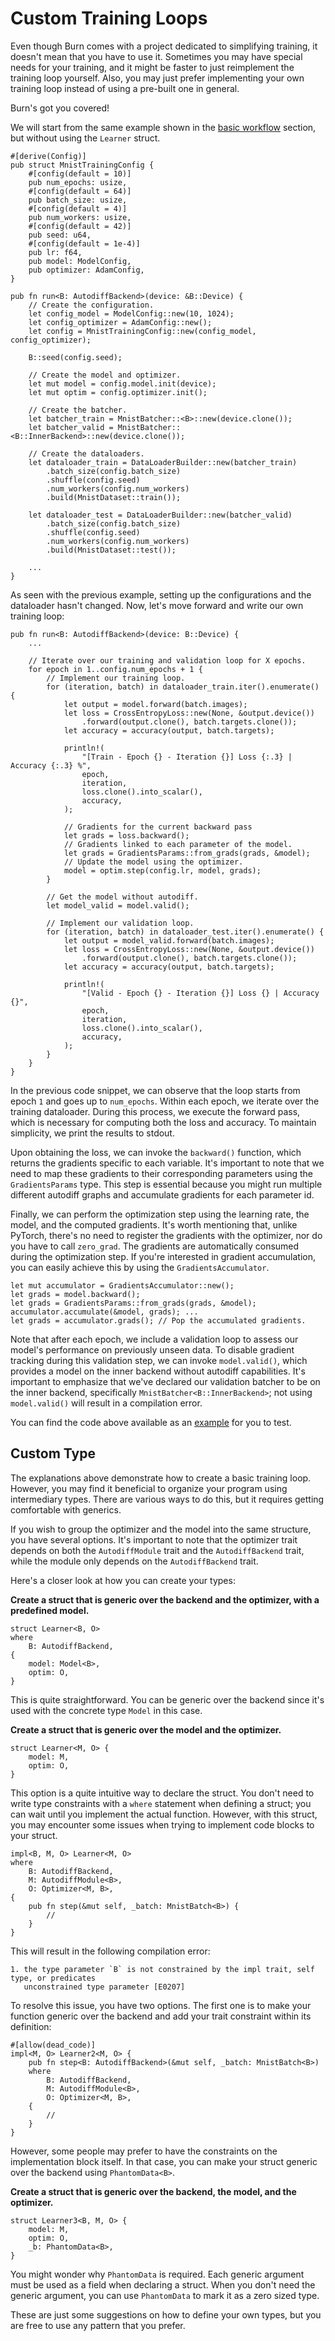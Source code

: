 # Custom Training Loops

Even though Burn comes with a project dedicated to simplifying training, it doesn't mean that you
have to use it. Sometimes you may have special needs for your training, and it might be faster to
just reimplement the training loop yourself. Also, you may just prefer implementing your own
training loop instead of using a pre-built one in general.

Burn's got you covered!

We will start from the same example shown in the [basic workflow](./basic-workflow) section, but
without using the `Learner` struct.

```rust, ignore
#[derive(Config)]
pub struct MnistTrainingConfig {
    #[config(default = 10)]
    pub num_epochs: usize,
    #[config(default = 64)]
    pub batch_size: usize,
    #[config(default = 4)]
    pub num_workers: usize,
    #[config(default = 42)]
    pub seed: u64,
    #[config(default = 1e-4)]
    pub lr: f64,
    pub model: ModelConfig,
    pub optimizer: AdamConfig,
}

pub fn run<B: AutodiffBackend>(device: &B::Device) {
    // Create the configuration.
    let config_model = ModelConfig::new(10, 1024);
    let config_optimizer = AdamConfig::new();
    let config = MnistTrainingConfig::new(config_model, config_optimizer);

    B::seed(config.seed);

    // Create the model and optimizer.
    let mut model = config.model.init(device);
    let mut optim = config.optimizer.init();

    // Create the batcher.
    let batcher_train = MnistBatcher::<B>::new(device.clone());
    let batcher_valid = MnistBatcher::<B::InnerBackend>::new(device.clone());

    // Create the dataloaders.
    let dataloader_train = DataLoaderBuilder::new(batcher_train)
        .batch_size(config.batch_size)
        .shuffle(config.seed)
        .num_workers(config.num_workers)
        .build(MnistDataset::train());

    let dataloader_test = DataLoaderBuilder::new(batcher_valid)
        .batch_size(config.batch_size)
        .shuffle(config.seed)
        .num_workers(config.num_workers)
        .build(MnistDataset::test());

    ...
}
```

As seen with the previous example, setting up the configurations and the dataloader hasn't changed.
Now, let's move forward and write our own training loop:

```rust, ignore
pub fn run<B: AutodiffBackend>(device: B::Device) {
    ...

    // Iterate over our training and validation loop for X epochs.
    for epoch in 1..config.num_epochs + 1 {
        // Implement our training loop.
        for (iteration, batch) in dataloader_train.iter().enumerate() {
            let output = model.forward(batch.images);
            let loss = CrossEntropyLoss::new(None, &output.device())
                .forward(output.clone(), batch.targets.clone());
            let accuracy = accuracy(output, batch.targets);

            println!(
                "[Train - Epoch {} - Iteration {}] Loss {:.3} | Accuracy {:.3} %",
                epoch,
                iteration,
                loss.clone().into_scalar(),
                accuracy,
            );

            // Gradients for the current backward pass
            let grads = loss.backward();
            // Gradients linked to each parameter of the model.
            let grads = GradientsParams::from_grads(grads, &model);
            // Update the model using the optimizer.
            model = optim.step(config.lr, model, grads);
        }

        // Get the model without autodiff.
        let model_valid = model.valid();

        // Implement our validation loop.
        for (iteration, batch) in dataloader_test.iter().enumerate() {
            let output = model_valid.forward(batch.images);
            let loss = CrossEntropyLoss::new(None, &output.device())
                .forward(output.clone(), batch.targets.clone());
            let accuracy = accuracy(output, batch.targets);

            println!(
                "[Valid - Epoch {} - Iteration {}] Loss {} | Accuracy {}",
                epoch,
                iteration,
                loss.clone().into_scalar(),
                accuracy,
            );
        }
    }
}
```

In the previous code snippet, we can observe that the loop starts from epoch `1` and goes up to
`num_epochs`. Within each epoch, we iterate over the training dataloader. During this process, we
execute the forward pass, which is necessary for computing both the loss and accuracy. To maintain
simplicity, we print the results to stdout.

Upon obtaining the loss, we can invoke the `backward()` function, which returns the gradients
specific to each variable. It's important to note that we need to map these gradients to their
corresponding parameters using the `GradientsParams` type. This step is essential because you might
run multiple different autodiff graphs and accumulate gradients for each parameter id.

Finally, we can perform the optimization step using the learning rate, the model, and the computed
gradients. It's worth mentioning that, unlike PyTorch, there's no need to register the gradients
with the optimizer, nor do you have to call `zero_grad`. The gradients are automatically consumed
during the optimization step. If you're interested in gradient accumulation, you can easily achieve
this by using the `GradientsAccumulator`.

```rust, ignore
let mut accumulator = GradientsAccumulator::new();
let grads = model.backward();
let grads = GradientsParams::from_grads(grads, &model);
accumulator.accumulate(&model, grads); ...
let grads = accumulator.grads(); // Pop the accumulated gradients.
```

Note that after each epoch, we include a validation loop to assess our model's performance on
previously unseen data. To disable gradient tracking during this validation step, we can invoke
`model.valid()`, which provides a model on the inner backend without autodiff capabilities. It's
important to emphasize that we've declared our validation batcher to be on the inner backend,
specifically `MnistBatcher<B::InnerBackend>`; not using `model.valid()` will result in a compilation
error.

You can find the code above available as an
[example](https://github.com/tracel-ai/burn/tree/main/examples/custom-training-loop) for you to
test.

## Custom Type

The explanations above demonstrate how to create a basic training loop. However, you may find it
beneficial to organize your program using intermediary types. There are various ways to do this, but
it requires getting comfortable with generics.

If you wish to group the optimizer and the model into the same structure, you have several options.
It's important to note that the optimizer trait depends on both the `AutodiffModule` trait and the
`AutodiffBackend` trait, while the module only depends on the `AutodiffBackend` trait.

Here's a closer look at how you can create your types:

**Create a struct that is generic over the backend and the optimizer, with a predefined model.**

```rust, ignore
struct Learner<B, O>
where
    B: AutodiffBackend,
{
    model: Model<B>,
    optim: O,
}
```

This is quite straightforward. You can be generic over the backend since it's used with the concrete
type `Model` in this case.

**Create a struct that is generic over the model and the optimizer.**

```rust, ignore
struct Learner<M, O> {
    model: M,
    optim: O,
}
```

This option is a quite intuitive way to declare the struct. You don't need to write type constraints
with a `where` statement when defining a struct; you can wait until you implement the actual
function. However, with this struct, you may encounter some issues when trying to implement code
blocks to your struct.

```rust, ignore
impl<B, M, O> Learner<M, O>
where
    B: AutodiffBackend,
    M: AutodiffModule<B>,
    O: Optimizer<M, B>,
{
    pub fn step(&mut self, _batch: MnistBatch<B>) {
        //
    }
}
```

This will result in the following compilation error:

```console
1. the type parameter `B` is not constrained by the impl trait, self type, or predicates
   unconstrained type parameter [E0207]
```

To resolve this issue, you have two options. The first one is to make your function generic over
the backend and add your trait constraint within its definition:

```rust, ignore
#[allow(dead_code)]
impl<M, O> Learner2<M, O> {
    pub fn step<B: AutodiffBackend>(&mut self, _batch: MnistBatch<B>)
    where
        B: AutodiffBackend,
        M: AutodiffModule<B>,
        O: Optimizer<M, B>,
    {
        //
    }
}
```

However, some people may prefer to have the constraints on the implementation block itself. In that
case, you can make your struct generic over the backend using `PhantomData<B>`.

**Create a struct that is generic over the backend, the model, and the optimizer.**

```rust, ignore
struct Learner3<B, M, O> {
    model: M,
    optim: O,
    _b: PhantomData<B>,
}
```

You might wonder why `PhantomData` is required. Each generic argument must be used as a field when
declaring a struct. When you don't need the generic argument, you can use `PhantomData` to mark it
as a zero sized type.

These are just some suggestions on how to define your own types, but you are free to use any pattern
that you prefer.
